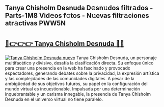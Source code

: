 ## Tanya Chisholm Desnuda D𝚎sn𝚞dos filtr𝚊dos - Parts-1M8 Vid𝚎os f𝚘tos - N𝚞evas filtr𝚊ciones atr𝚊ctivas PWW5N

# <h2><a href="http://mbabdyf.tromn.icu/?c=Tanya+Chisholm+Desnuda">🔗👉👉👉 Tanya Chisholm Desnuda 🔗🔗</a></h2>

[![Tanya Chisholm Desnuda nuevo](https://i.imgur.com/pEAQMta.gif)](http://mbabdyf.tromn.icu/?c=Tanya+Chisholm+Desnuda)
Tanya Chisholm Desnuda, un personaje multifacético y divisivo, desafía la clasificación directa. Su enfoque único para crear una presencia en la web ha fascinado y provocado espectadores, generando debates sobre la privacidad, la expresión artística y las complejidades de las comunidades digitales. A pesar de la ambigüedad de sus objetivos futuros, su papel en la configuración del mundo virtual es incuestionable. Impulsada por una determinación inquebrantable y un carisma innegable, la presencia de Tanya Chisholm Desnuda en el universo virtual no tiene paralelo.
